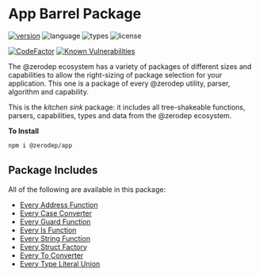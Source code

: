 # App Barrel Package

[![version](https://img.shields.io/npm/v/@zerodep/app?style=flat-square&color=blue)](https://www.npmjs.com/package/@zerodep/app)
![language](https://img.shields.io/badge/typescript-100%25-blue?style=flat-square)
![types](https://img.shields.io/badge/types-included-blue?style=flat-square)
![license](https://img.shields.io/github/license/cdepage/zerodep?color=blue&style=flat-square)

[![CodeFactor](https://www.codefactor.io/repository/github/cdepage/zerodep/badge)](https://www.codefactor.io/repository/github/cdepage/zerodep)
[![Known Vulnerabilities](https://snyk.io/test/github/cdepage/zerodep/badge.svg)](https://snyk.io/test/github/cdepage/zerodep)

The @zerodep ecosystem has a variety of packages of different sizes and capabilities to allow the right-sizing of package selection for your application. This one is a package of every @zerodep utility, parser, algorithm and capability.

This is the _kitchen sink_ package: it includes all tree-shakeable functions, parsers, capabilities, types and data from the @zerodep ecosystem.

**To Install**

```bash
npm i @zerodep/app
```

## Package Includes

All of the following are available in this package:

- [Every Address Function](address.md)
- [Every Case Converter](case.md)
- [Every Guard Function](guard.md)
- [Every Is Function](is.md)
- [Every String Function](string.md)
- [Every Struct Factory](struct.md)
- [Every To Converter](to.md)
- [Every Type Literal Union](types.md)
